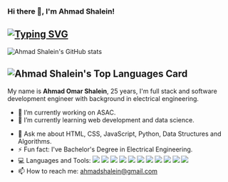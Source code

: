 ### Hi there 👋, I'm Ahmad Shalein!
[![Typing SVG](https://readme-typing-svg.herokuapp.com?multiline=true&width=500&lines=Full+stack+and+sofware+development+engineer.++++++++++)](https://git.io/typing-svg)
---
![Ahmad Shalein's GitHub stats](https://github-readme-stats.vercel.app/api?username=AhmadShalein&show_icons=true&theme=chartreuse-dark)
<!-- ![Ahmad Shalein's Top Languages Card](https://github-readme-stats.vercel.app/api/top-langs/?username=AhmadShalein) -->
![Ahmad Shalein's Top Languages Card](https://github-readme-stats.vercel.app/api/top-langs/?username=AhmadShalein&layout=compact&theme=chartreuse-dark)
---
My name is **Ahmad Omar Shalein**, 25 years, I'm full stack and software development engineer with background in electrical engineering.

- 🔭 I’m currently working on ASAC.
- 🌱 I’m currently learning web development and data science.
<!-- - 👯 I’m looking to collaborate on ...
- 🤔 I’m looking for help with ... -->
- 💬 Ask me about HTML, CSS, JavaScript, Python, Data Structures and Algorithms.
- ⚡ Fun fact: I've Bachelor's Degree in Electrical Engineering.
- 💻 Languages and Tools: <img src = "https://img.shields.io/badge/-HTML5-E34F26?style=flat&logo=html5&logoColor=white"> <img src = "https://img.shields.io/badge/-CSS3-1572B6?style=flat&logo=css3&logoColor=white"> <img src = "https://img.shields.io/badge/-JavaScript-eed718?style=flat&logo=javascript&logoColor=ffffff"> <img src = "https://img.shields.io/badge/Python%20-%2314354C.svg?style=flat&logo=python&logoColor=ffffff"> <img src="https://img.shields.io/badge/jQuery%20-%230769AD.svg?style=flat&logo=jquery&logoColor=00c8ff"> <img src="https://img.shields.io/badge/Postgres-%23316192.svg?style=flat&logo=postgresql&logoColor=00c8ff"> <img src="https://img.shields.io/badge/-Express.js-787878?style=flat"> <img src="https://img.shields.io/badge/-Node.js-3C873A?style=flat&logo=Node.js&logoColor=white"> <img src="http://img.shields.io/badge/-VS%20Code-007ACC?style=flat&logo=visual%20studio%20code&logoColor=white"> <img src="http://img.shields.io/badge/-Heroku-430098?style=flat&logo=heroku&logoColor=white"> <img src="https://img.shields.io/badge/numpy-%2314354C.svg?style=flat&logo=numpy&logoColor=pink">
- 📫 How to reach me: ahmadshalein@gmail.com
<!-- - 😄 Pronouns: ... -->
